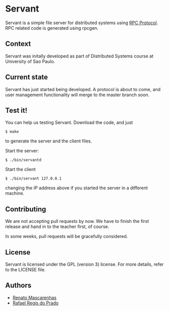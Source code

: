 Servant
=======

Servant is a simple file server for distributed systems using [RPC Protocol][0].
RPC related code is generated using rpcgen.

Context
-------

Servant was initally developed as part of Distributed Systems course at University of Sao Paulo.

Current state
-------------

Servant has just started being developed. A protocol is about to come, and user management
functionality will merge to the master branch soon.

Test it!
--------

You can help us testing Servant. Download the code, and just

	$ make

to generate the server and the client files.

Start the server:

	$ ./bin/servantd

Start the client

	$ ./bin/servant 127.0.0.1

changing the IP address above if you started the server in a different machine.

Contributing
------------

We are not accepting pull requests by now. We have to finish the first release and hand in
to the teacher first, of course.

In some weeks, pull requests will be gracefully considered.

License
-------

Servant is licensed under the GPL (version 3) license. For more details, refer to the LICENSE file.

Authors
-------
* [Renato Mascarenhas][1]
* [Rafael Regis do Prado][2]

[0]: http://www.ietf.org/rfc/rfc1831.txt
[1]: http://github.com/rmascarenhas
[2]: http://github.com/rafaelregis
